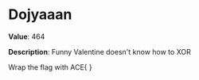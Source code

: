 # Dojyaaan

**Value**: 464

**Description**: Funny Valentine doesn't know how to XOR

Wrap the flag with ACE{ }
